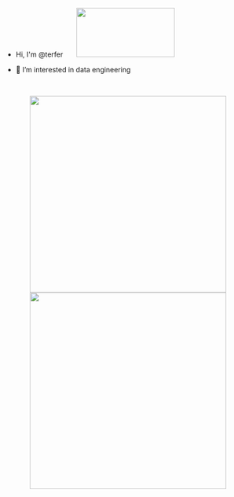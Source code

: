 - Hi, I'm @terfer &nbsp;&nbsp;&nbsp;&nbsp;&nbsp; <img src="https://media.giphy.com/media/Ge86XF8AVY1KE/giphy.gif" width="200" height="100">

- 👀 I’m interested in data engineering


<br>

<p align = "center">
  <img src = "https://github-readme-stats.vercel.app/api?username=terfer&show_icons=true&" width = 400>
  <img src = "https://github-readme-streak-stats.herokuapp.com?user=terfer&hide_border=true" width = 400>
</p>
